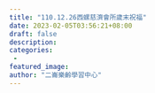 ```yaml
---
title: "110.12.26西螺慈濟會所歲末祝福"
date: 2023-02-05T03:56:21+08:00
draft: false
description:
categories:
 -
featured_image:
author: "二崙樂齡學習中心"
---
```


